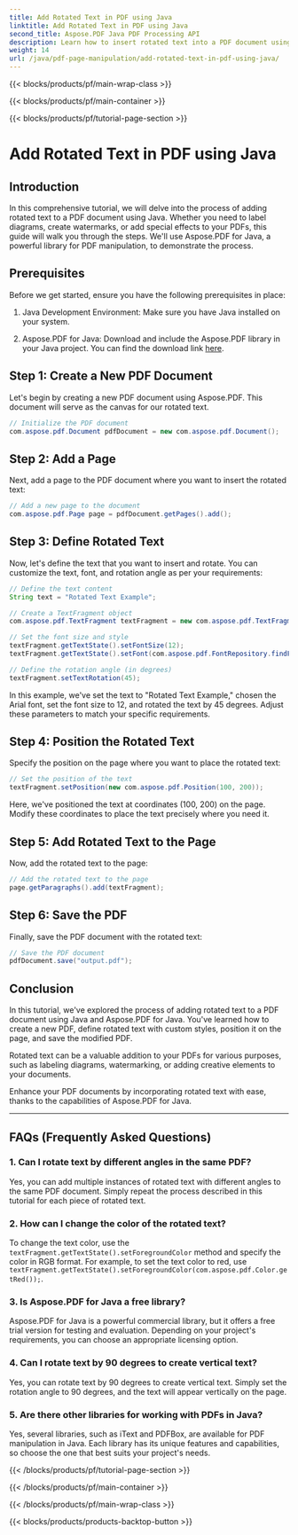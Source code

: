 ```yaml
---
title: Add Rotated Text in PDF using Java
linktitle: Add Rotated Text in PDF using Java
second_title: Aspose.PDF Java PDF Processing API
description: Learn how to insert rotated text into a PDF document using Java. Follow this detailed step-by-step guide with code examples to enhance your PDFs with rotated text. 
weight: 14
url: /java/pdf-page-manipulation/add-rotated-text-in-pdf-using-java/
---
```


{{< blocks/products/pf/main-wrap-class >}}

{{< blocks/products/pf/main-container >}}

{{< blocks/products/pf/tutorial-page-section >}}

# Add Rotated Text in PDF using Java


## Introduction

In this comprehensive tutorial, we will delve into the process of adding rotated text to a PDF document using Java. Whether you need to label diagrams, create watermarks, or add special effects to your PDFs, this guide will walk you through the steps. We'll use Aspose.PDF for Java, a powerful library for PDF manipulation, to demonstrate the process.

## Prerequisites

Before we get started, ensure you have the following prerequisites in place:

1. Java Development Environment: Make sure you have Java installed on your system.

2. Aspose.PDF for Java: Download and include the Aspose.PDF library in your Java project. You can find the download link [here](https://releases.aspose.com/pdf/java/).

## Step 1: Create a New PDF Document

Let's begin by creating a new PDF document using Aspose.PDF. This document will serve as the canvas for our rotated text.

```java
// Initialize the PDF document
com.aspose.pdf.Document pdfDocument = new com.aspose.pdf.Document();
```

## Step 2: Add a Page

Next, add a page to the PDF document where you want to insert the rotated text:

```java
// Add a new page to the document
com.aspose.pdf.Page page = pdfDocument.getPages().add();
```

## Step 3: Define Rotated Text

Now, let's define the text that you want to insert and rotate. You can customize the text, font, and rotation angle as per your requirements:

```java
// Define the text content
String text = "Rotated Text Example";

// Create a TextFragment object
com.aspose.pdf.TextFragment textFragment = new com.aspose.pdf.TextFragment(text);

// Set the font size and style
textFragment.getTextState().setFontSize(12);
textFragment.getTextState().setFont(com.aspose.pdf.FontRepository.findFont("Arial"));

// Define the rotation angle (in degrees)
textFragment.setTextRotation(45);
```

In this example, we've set the text to "Rotated Text Example," chosen the Arial font, set the font size to 12, and rotated the text by 45 degrees. Adjust these parameters to match your specific requirements.

## Step 4: Position the Rotated Text

Specify the position on the page where you want to place the rotated text:

```java
// Set the position of the text
textFragment.setPosition(new com.aspose.pdf.Position(100, 200));
```

Here, we've positioned the text at coordinates (100, 200) on the page. Modify these coordinates to place the text precisely where you need it.

## Step 5: Add Rotated Text to the Page

Now, add the rotated text to the page:

```java
// Add the rotated text to the page
page.getParagraphs().add(textFragment);
```

## Step 6: Save the PDF

Finally, save the PDF document with the rotated text:

```java
// Save the PDF document
pdfDocument.save("output.pdf");
```

## Conclusion

In this tutorial, we've explored the process of adding rotated text to a PDF document using Java and Aspose.PDF for Java. You've learned how to create a new PDF, define rotated text with custom styles, position it on the page, and save the modified PDF.

Rotated text can be a valuable addition to your PDFs for various purposes, such as labeling diagrams, watermarking, or adding creative elements to your documents.

Enhance your PDF documents by incorporating rotated text with ease, thanks to the capabilities of Aspose.PDF for Java.

---

## FAQs (Frequently Asked Questions)

### 1. Can I rotate text by different angles in the same PDF?
   Yes, you can add multiple instances of rotated text with different angles to the same PDF document. Simply repeat the process described in this tutorial for each piece of rotated text.

### 2. How can I change the color of the rotated text?
   To change the text color, use the `textFragment.getTextState().setForegroundColor` method and specify the color in RGB format. For example, to set the text color to red, use `textFragment.getTextState().setForegroundColor(com.aspose.pdf.Color.getRed());`.

### 3. Is Aspose.PDF for Java a free library?
   Aspose.PDF for Java is a powerful commercial library, but it offers a free trial version for testing and evaluation. Depending on your project's requirements, you can choose an appropriate licensing option.

### 4. Can I rotate text by 90 degrees to create vertical text?
   Yes, you can rotate text by 90 degrees to create vertical text. Simply set the rotation angle to 90 degrees, and the text will appear vertically on the page.

### 5. Are there other libraries for working with PDFs in Java?
   Yes, several libraries, such as iText and PDFBox, are available for PDF manipulation in Java. Each library has its unique features and capabilities, so choose the one that best suits your project's needs.

{{< /blocks/products/pf/tutorial-page-section >}}

{{< /blocks/products/pf/main-container >}}

{{< /blocks/products/pf/main-wrap-class >}}

{{< blocks/products/products-backtop-button >}}
